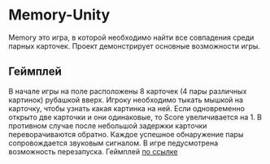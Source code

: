 # Memory-Unity

Memory это игра, в которой необходимо найти все совпадения среди парных карточек. Проект демонстрирует основные возможности игры. 

## Геймплей
В начале игры на поле расположены 8 карточек (4 пары различных картинок) рубашкой вверх. Игроку необходимо тыкать мышкой на карточку, чтобы узнать какая картинка на ней. Если одновременно открыто две карточки и они одинаковые, то Score увеличивается на 1. В противном случае после небольшой задержки карточки переворачиваются обратно. Каждое успешное обнаружение пары сопровождается звуковым сигналом. В игре педусмотрена возможность перезапуска. 
Геймплей [по ссылке](https://youtu.be/jDH9W83zj9k)
